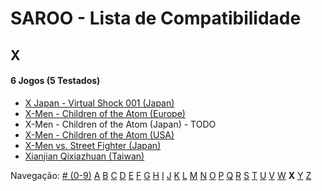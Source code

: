 # SAROO - Lista de Compatibilidade

## X

#### 6 Jogos (5 Testados)

- [X Japan - Virtual Shock 001 (Japan)](../../../Regions/Retails/Japan/GS-9023/01/README.md)
- [X-Men - Children of the Atom (Europe)](../../../Regions/Retails/Europe/T-8108H-50/01/README.md)
- X-Men - Children of the Atom (Japan) - TODO
- [X-Men - Children of the Atom (USA)](../../../Regions/Retails/USA/T-8108H/01/README.md)
- [X-Men vs. Street Fighter (Japan)](../../../Regions/Retails/Japan/T-1226G/01/README.md)
- [Xianjian Qixiazhuan (Taiwan)](../../../Regions/Retails/Taiwan/T-37401H/01/README.md)

Navegação:
[# (0-9)](./09.md) [A](./A.md) [B](./B.md) [C](./C.md) [D](./D.md) [E](./E.md) [F](./F.md) [G](./G.md) [H](./H.md) [I](./I.md) [J](./J.md) [K](./K.md) [L](./L.md) [M](./M.md) [N](./N.md) [O](./O.md) [P](./P.md) [Q](./Q.md) [R](./R.md) [S](./S.md) [T](./T.md) [U](./U.md) [V](./V.md) [W](./W.md) **X** [Y](./Y.md) [Z](./Z.md)
